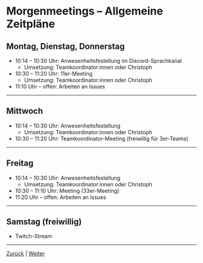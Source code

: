 # Morgenmeetings – Allgemeine Zeitpläne

## Montag, Dienstag, Donnerstag

- 10:14 – 10:30 Uhr: Anwesenheitsfestellung im Discord-Sprachkanal
  - Umsetzung: Teamkoordinator:innen oder Christoph
- 10:30 – 11:20 Uhr: 11er-Meeting
  - Umsetzung: Teamkoordinator:innen oder Christoph
- 11:10 Uhr – offen: Arbeiten an Issues

---

## Mittwoch

- 10:14 – 10:30 Uhr: Anwesenheitsfestellung
  - Umsetzung: Teamkoordinator:innen oder Christoph
- 10:30 – 11:20 Uhr: Teamkoordinator-Meeting (freiwillig für 3er-Teams)

---

## Freitag

- 10:14 – 10:30 Uhr: Anwesenheitsfestellung
  - Umsetzung: Teamkoordinator:innen oder Christoph
- 10:30 – 11:10 Uhr: Meeting (33er-Meeting)
- 11:20 Uhr – offen: Arbeiten an Issues

---

## Samstag (freiwillig)

- Twitch-Stream

---

[Zurück](/docs/02-tools/05-ki/02-gemini/README.md) | [Weiter](../02-11er/README.md)
